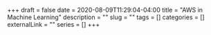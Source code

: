 +++ 
draft = false
date = 2020-08-09T11:29:04-04:00
title = "AWS in Machine Learning"
description = ""
slug = "" 
tags = []
categories = []
externalLink = ""
series = []
+++
